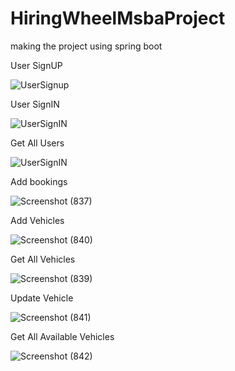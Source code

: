 # HiringWheelMsbaProject
making the project using spring boot 




User SignUP


![UserSignup](https://user-images.githubusercontent.com/70711348/199577792-1441e81f-a9a8-418d-a0fe-67edf0137a76.png)



User SignIN


![UserSignIN](https://user-images.githubusercontent.com/70711348/199579842-84d7a35b-24d8-4f18-917f-ca846ba99c98.png)





Get All Users 


![UserSignIN](https://user-images.githubusercontent.com/70711348/199577860-db4f5830-7c1f-49ab-b508-9d0427bdb6d2.png)



Add bookings

![Screenshot (837)](https://user-images.githubusercontent.com/70711348/199578169-b5110f17-f954-4b2e-83e6-d207106492b9.png)



Add Vehicles

![Screenshot (840)](https://user-images.githubusercontent.com/70711348/199578480-799c95d6-5fd6-4a4f-ac07-a874a6fbd18e.png)




Get All Vehicles

![Screenshot (839)](https://user-images.githubusercontent.com/70711348/199578353-ced5a9a6-1003-4e60-a103-5caf9f435a9d.png)



Update Vehicle

![Screenshot (841)](https://user-images.githubusercontent.com/70711348/199578593-744a130a-0449-459d-b643-67cf4809442f.png)



Get All Available Vehicles


![Screenshot (842)](https://user-images.githubusercontent.com/70711348/199578676-5024693a-dca9-4508-9345-e8a20dfdc4f9.png)
